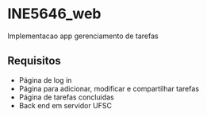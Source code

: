 # INE5646_web
Implementacao app gerenciamento de tarefas

## Requisitos
  - Página de log in
  - Página para adicionar, modificar e compartilhar tarefas
  - Página de tarefas concluidas
  - Back end em servidor UFSC
